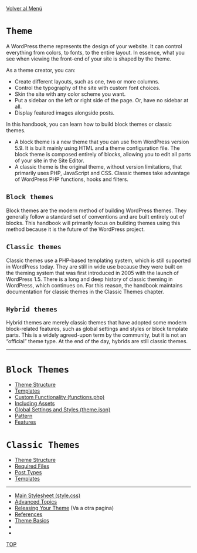 [Volver al Menú](../root.md)

# `Theme`

A WordPress theme represents the design of your website. It can control everything from colors, to fonts, to the entire layout. In essence, what you see when viewing the front-end of your site is shaped by the theme.

As a theme creator, you can:

- Create different layouts, such as one, two or more columns.
- Control the typography of the site with custom font choices.
- Skin the site with any color scheme you want.
- Put a sidebar on the left or right side of the page. Or, have no sidebar at all.
- Display featured images alongside posts.

In this handbook, you can learn how to build block themes or classic themes.

- A block theme is a new theme that you can use from WordPress version 5.9. It is built mainly using HTML and a theme configuration file. The block theme is composed entirely of blocks, allowing you to edit all parts of your site in the Site Editor.
- A classic theme is the original theme, without version limitations, that primarily uses PHP, JavaScript and CSS. Classic themes take advantage of WordPress PHP functions, hooks and filters.

## `Block themes`

Block themes are the modern method of building WordPress themes. They generally follow a standard set of conventions and are built entirely out of blocks. This handbook will primarily focus on building themes using this method because it is the future of the WordPress project.

## `Classic themes`

Classic themes use a PHP-based templating system, which is still supported in WordPress today. They are still in wide use because they were built on the theming system that was first introduced in 2005 with the launch of WordPress 1.5. There is a long and deep history of classic theming in WordPress, which continues on. For this reason, the handbook maintains documentation for classic themes in the Classic Themes chapter.

## `Hybrid themes`

Hybrid themes are merely classic themes that have adopted some modern block-related features, such as global settings and styles or block template parts. This is a widely agreed-upon term by the community, but it is not an “official” theme type. At the end of the day, hybrids are still classic themes.

---

# `Block Themes`

- [Theme Structure](./structure/root.md)
- [Templates](./templates/root.md)
- [Custom Functionality (functions.php)](./function/root.md)
- [Including Assets](./assets/root.md)
- [Global Settings and Styles (theme.json)](./global-styles/root.md)
- [Pattern](./pattern/root.md)
- [Features](./features/root.md)

# `Classic Themes`

- [Theme Structure](./structure-classic/root.md)
- [Required Files](./required/root.md)
- [Post Types](./post-types-classic/root.md)
- [Templates](./templates-classic/root.md)

---

- [Main Stylesheet (style.css)](./style/root.md)
- [Advanced Topics](./advanced/root.md)
- [Releasing Your Theme](https://developer.wordpress.org/themes/releasing-your-theme/) (Va a otra pagina)
- [References](./references/root.md)
- [Theme Basics](./basic/root.md)
- []()
- []()

[TOP](#theme)
